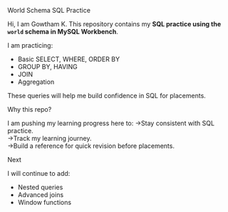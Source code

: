 World Schema SQL Practice

Hi, I am Gowtham K. This repository contains my **SQL practice using the `world` schema in MySQL Workbench**.

I am practicing:
- Basic SELECT, WHERE, ORDER BY
- GROUP BY, HAVING
- JOIN
- Aggregation

These queries will help me build confidence in SQL for placements.

Why this repo?

I am pushing my learning progress here to:
  ->Stay consistent with SQL practice.  
  ->Track my learning journey.  
  ->Build a reference for quick revision before placements.

Next

I will continue to add:
- Nested queries
- Advanced joins
- Window functions
